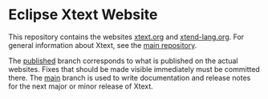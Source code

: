 # Eclipse Xtext Website

This repository contains the websites [xtext.org](https://eclipse.dev/Xtext) and [xtend-lang.org](https://eclipse.dev/Xtext/xtend). For general information about Xtext, see the [main repository](https://github.com/eclipse/xtext).

The [published](https://github.com/eclipse/xtext-website/tree/published) branch corresponds to what is published on the actual websites. Fixes that should be made visible immediately must be committed there. The [main](https://github.com/eclipse/xtext-website/tree/main) branch is used to write documentation and release notes for the next major or minor release of Xtext.
